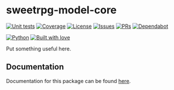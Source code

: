# sweetrpg-model-core

[![Unit tests](https://github.com/sweetrpg/model-core/actions/workflows/python-ci.yml/badge.svg)](https://github.com/sweetrpg/model-core/actions/workflows/python-ci.yml)
[![Coverage](https://github.com/sweetrpg/model-core/blob/develop/coverage.svg)](https://github.com/sweetrpg/model-core)
[![License](https://img.shields.io/github/license/sweetrpg/model-core.svg)](https://img.shields.io/github/license/sweetrpg/model-core.svg)
[![Issues](https://img.shields.io/github/issues/sweetrpg/model-core.svg)](https://img.shields.io/github/issues/sweetrpg/model-core.svg)
[![PRs](https://img.shields.io/github/issues-pr/sweetrpg/model-core.svg)](https://img.shields.io/github/issues-pr/sweetrpg/model-core.svg)
[![Dependabot](https://badgen.net/github/dependabot/sweetrpg/model-core)](https://badgen.net/github/dependabot/sweetrpg/model-core)

[![Python](https://img.shields.io/badge/Python-3776AB?style=for-the-badge&logo=python&logoColor=white)](https://img.shields.io/badge/Python-3776AB?style=for-the-badge&logo=python&logoColor=white)
[![Built with love](https://ForTheBadge.com/images/badges/built-with-love.svg)](https://ForTheBadge.com/images/badges/built-with-love.svg)

Put something useful here.

## Documentation

Documentation for this package can be found [here](https://sweetrpg.github.io/model-core).
